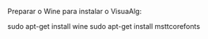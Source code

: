Preparar o Wine para instalar o VisuaAlg:

sudo apt-get install wine
sudo apt-get install msttcorefonts
